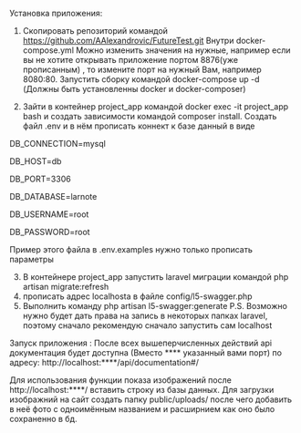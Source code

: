 Установка приложения:

1. Скопировать репозиторий командой https://github.com/AAlexandrovic/FutureTest.git 
Внутри docker-compose.yml Можно изменить значения на нужные, например если вы не хотите открывать приложение портом 8876(уже прописанным) , то измените порт на нужный Вам, например 8080:80.
Запустить сборку командой docker-compose up -d
(Должны быть установленны docker и docker-composer)

2. Зайти в контейнер project_app командой docker exec -it project_app bash и создать зависимости командой composer install. Создать файл .env и в нём прописать коннект к базе данный в виде 

DB_CONNECTION=mysql

DB_HOST=db

DB_PORT=3306

DB_DATABASE=larnote

DB_USERNAME=root

DB_PASSWORD=root 

Пример этого файла в .env.examples нужно только прописать параметры

3. В контейнере project_app запустить laravel миграции командой php artisan migrate:refresh
4. прописать адрес localhosta в файле config/l5-swagger.php
5. Выполнить команду php artisan l5-swagger:generate
P.S. Возможно нужно будет дать права на запись в некоторых папках laravel, поэтому сначало рекомендую сначало запустить сам localhost

Запуск приложения :
После всех вышеперчисленных действий api документация будет доступна (Вместо **** указанный вами порт) по адресу: http://localhost:****/api/documentation#/

Для использования функции показа изображений после http://localhost:****/  вставить строку из базы данных. Для загрузки изображний на сайт создать папку public/uploads/ после чего добавить в неё фото с одноимённым названием и расширнием как оно было сохраненно в бд.
